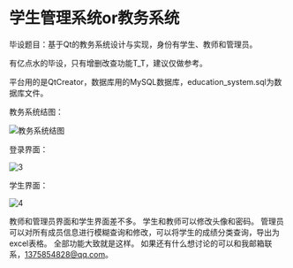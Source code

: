 # 学生管理系统or教务系统
毕设题目：基于Qt的教务系统设计与实现，身份有学生、教师和管理员。

有亿点水的毕设，只有增删改查功能T_T，建议仅做参考。

平台用的是QtCreator，数据库用的MySQL数据库，education_system.sql为数据库文件。

教务系统结图：

![教务系统结图](https://user-images.githubusercontent.com/58812139/187342775-a476552e-11c7-4a1d-95c7-064706234611.JPG)

登录界面：

![3](https://user-images.githubusercontent.com/58812139/187342805-9a59644f-3cf5-4527-9fbe-f20ed37840b4.JPG)

学生界面：

![4](https://user-images.githubusercontent.com/58812139/187342813-05af788f-702d-488f-9635-7b84fdf78137.jpg)

教师和管理员界面和学生界面差不多。
学生和教师可以修改头像和密码。
管理员可以对所有成员信息进行模糊查询和修改，可以将学生的成绩分类查询，导出为excel表格。
全部功能大致就是这样。
如果还有什么想讨论的可以和我邮箱联系，1375854828@qq.com。
